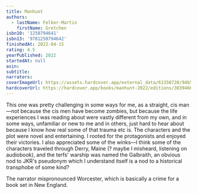 ```yaml
---
title: Manhunt
authors:
  - lastName: Felker-Martin
    firstName: Gretchen
isbn10: '1250794641'
isbn13: '9781250794642'
finishedAt: 2022-04-15
rating: 4.5
yearPublished: 2022
startedAt: null
asin:
subtitle:
narrators:
coverImageUrl: https://assets.hardcover.app/external_data/61350728/94b545806599bab49eebf3ebd8dc3e922e68ae73.jpeg
hardcoverUrl: https://hardcover.app/books/manhunt-2022/editions/30394666
---
```


This one was pretty challenging in some ways for me, as a straight, cis man—not because the cis men have become zombies, but because the life experiences I was reading about were vastly different from my own, and in some ways, unfamiliar or new to me and in others, just hard to hear about because I know how real some of that trauma etc is. The characters and the plot were novel and entertaining. I rooted for the protagonists and enjoyed their victories. I also appreciated some of the winks—I think some of the characters traveled through Derry, Maine (? maybe I misheard, listening on audiobook), and <x-spoiler>the terfs' warship was named the Galbraith, an obvious nod to JKR's pseudonym which I understand itself is a nod to a historical transphobe of some kind?</x-spoiler>

The narrator mispronounced Worcester, which is basically a crime for a book set in New England.

